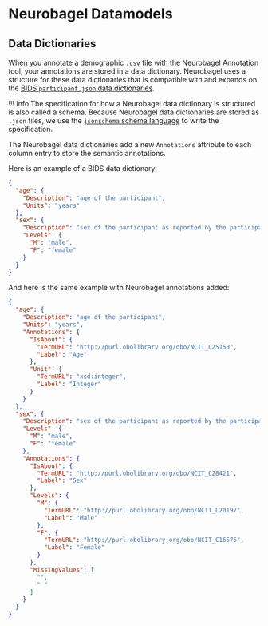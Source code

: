 # Neurobagel Datamodels

## Data Dictionaries

When you annotate a demographic `.csv` file with the Neurobagel Annotation tool,
your annotations are stored in a data dictionary.
Neurobagel uses a structure for these data dictionaries that is compatible 
with and expands on the 
[BIDS `participant.json` data dictionaries](https://bids-specification.readthedocs.io/en/stable/03-modality-agnostic-files.html#participants-file). 

!!! info
    The specification for how a Neurobagel data dictionary is structured
    is also called a schema. 
    Because Neurobagel data dictionaries are stored as `.json` files,
    we use the [`jsonschema` schema language](https://json-schema.org/) 
    to write the specification.

The Neurobagel data dictionaries add a new `Annotations` attribute 
to each column entry to store the semantic annotations.

Here is an example of a BIDS data dictionary:

```json
{
  "age": {
    "Description": "age of the participant",
    "Units": "years"
  },
  "sex": {
    "Description": "sex of the participant as reported by the participant",
    "Levels": {
      "M": "male",
      "F": "female"
    }
  }
}
```

And here is the same example with Neurobagel annotations added:

```json
{
  "age": {
    "Description": "age of the participant",
    "Units": "years",
    "Annotations": {
      "IsAbout": {
        "TermURL": "http://purl.obolibrary.org/obo/NCIT_C25150",
        "Label": "Age"
      },
      "Unit": {
        "TermURL": "xsd:integer",
        "Label": "Integer"
      }
    }
  },
  "sex": {
    "Description": "sex of the participant as reported by the participant",
    "Levels": {
      "M": "male",
      "F": "female"
    },
    "Annotations": {
      "IsAbout": {
        "TermURL": "http://purl.obolibrary.org/obo/NCIT_C28421",
        "Label": "Sex"
      },
      "Levels": {
        "M": {
          "TermURL": "http://purl.obolibrary.org/obo/NCIT_C20197",
          "Label": "Male"
        },
        "F": {
          "TermURL": "http://purl.obolibrary.org/obo/NCIT_C16576",
          "Label": "Female"
        }
      },
      "MissingValues": [
        "",
        " "
      ]
    }
  }
}
```

